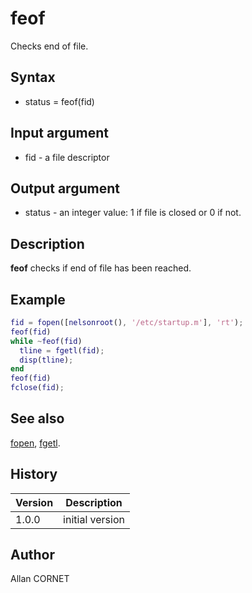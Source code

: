 

# feof

Checks end of file.

## Syntax

- status = feof(fid)

## Input argument

 - fid - a file descriptor

## Output argument

 - status - an integer value: 1 if file is closed or 0 if not.

## Description


  <p><b>feof</b> checks if end of file has been reached.</p>


## Example

```matlab
fid = fopen([nelsonroot(), '/etc/startup.m'], 'rt');
feof(fid)
while ~feof(fid)
  tline = fgetl(fid);
  disp(tline);
end
feof(fid)
fclose(fid);
```

## See also

[fopen](fopen.md), [fgetl](fgetl.md).
## History

|Version|Description|
|------|------|
|1.0.0|initial version|


## Author

Allan CORNET



